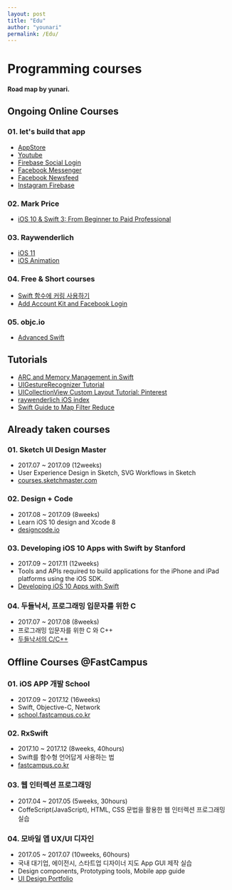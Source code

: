 ```yaml
---
layout: post
title: "Edu"
author: "younari"
permalink: /Edu/
---
```


# Programming courses
#### Road map by yunari.

## Ongoing Online Courses
### 01. **let's build that app**
- [AppStore](https://www.letsbuildthatapp.com/course/AppStore)
- [Youtube](https://www.letsbuildthatapp.com/course/YouTube)
- [Firebase Social Login](https://www.letsbuildthatapp.com/course/Firebase-Social-Login)
- [Facebook Messenger](https://www.letsbuildthatapp.com/course/Facebook-Chat-Messenger)
- [Facebook Newsfeed](https://www.letsbuildthatapp.com/course/Facebook-News-Feed)
- [Instagram Firebase](https://www.letsbuildthatapp.com/course/Instagram-Firebase)

### 02. **Mark Price**
- [iOS 10 & Swift 3: From Beginner to Paid Professional](https://www.udemy.com/devslopes-ios10/)

### 03. **Raywenderlich**
- [iOS 11](https://store.raywenderlich.com/products/ios-11-by-tutorials)
- [iOS Animation](https://store.raywenderlich.com/products/ios-animations-by-tutorials)

### 04. **Free & Short courses**
- [Swift 함수에 커링 사용하기](https://academy.realm.io/kr/posts/currying-on-the-swift-functions/)
- [Add Account Kit and Facebook Login](https://www.udacity.com/course/passwordless-login-solutions-for-ios--ud1028)

### 05. **objc.io**
- [Advanced Swift](https://www.objc.io/books/)


## Tutorials
- [ARC and Memory Management in Swift](https://www.raywenderlich.com/134411/arc-memory-management-swift)
- [UIGestureRecognizer Tutorial](https://www.raywenderlich.com/162745/uigesturerecognizer-tutorial-getting-started)
- [UICollectionView Custom Layout Tutorial: Pinterest](https://www.raywenderlich.com/164608/uicollectionview-custom-layout-tutorial-pinterest-2)
- [raywenderlich iOS index](https://www.raywenderlich.com/category/ios)
- [Swift Guide to Map Filter Reduce](https://useyourloaf.com/blog/swift-guide-to-map-filter-reduce/)


## Already taken courses
### 01. **Sketch UI Design Master**
- 2017.07 ~ 2017.09 (12weeks)
- User Experience Design in Sketch, SVG Workflows in Sketch
- [courses.sketchmaster.com](http://courses.sketchmaster.com/)

### 02. **Design + Code**
- 2017.08 ~ 2017.09 (8weeks)
- Learn iOS 10 design and Xcode 8
- [designcode.io](https://designcode.io/)

### 03. **Developing iOS 10 Apps with Swift by Stanford**
- 2017.09 ~ 2017.11 (12weeks)
- Tools and APIs required to build applications for the iPhone and iPad platforms using the iOS SDK.
- [Developing iOS 10 Apps with Swift](https://itunes.apple.com/us/course/developing-ios-10-apps-with-swift/id1198467120)

### 04. **두들낙서, 프로그래밍 입문자를 위한 C**
- 2017.07 ~ 2017.08 (8weeks)
- 프로그래밍 입문자를 위한 C 와 C++
- [두들낙서의 C/C++](https://www.inflearn.com/course/c%EC%96%B8%EC%96%B4-%EB%91%90%EB%93%A4%EB%82%99%EC%84%9C/)



## Offline Courses @FastCampus
### 01. **iOS APP 개발 School**
- 2017.09 ~ 2017.12 (16weeks)
- Swift, Objective-C, Network
- [school.fastcampus.co.kr](http://school.fastcampus.co.kr/dev_ids)

### 02. **RxSwift**
- 2017.10 ~ 2017.12 (8weeks, 40hours)
- Swift를 함수형 언어답게 사용하는 법
- [fastcampus.co.kr](http://www.fastcampus.co.kr/dev_camp_rxswift/)

### 03. **웹 인터렉션 프로그래밍** 
- 2017.04 ~ 2017.05 (5weeks, 30hours) 
- CoffeScript(JavaScript), HTML, CSS 문법을 활용한 웹 인터렉션 프로그래밍 실습

### 04. **모바일 앱 UX/UI 디자인**
- 2017.05 ~ 2017.07 (10weeks, 60hours)
- 국내 대기업, 에이전시, 스타트업 디자이너 지도 App GUI 제작 실습
- Design components, Prototyping tools, Mobile app guide 
- [UI Design Portfolio](https://www.behance.net/gallery/54607233/Organize-your-subscriptions-with-Cash-bot)

